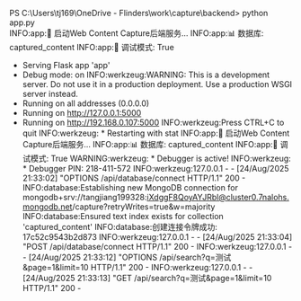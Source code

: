 PS C:\Users\tj169\OneDrive - Flinders\work\capture\backend> python app.py     
INFO:app:🚀 启动Web Content Capture后端服务...
INFO:app:📊 数据库: captured_content
INFO:app:🔧 调试模式: True
 * Serving Flask app 'app'
 * Debug mode: on
INFO:werkzeug:WARNING: This is a development server. Do not use it in a production deployment. Use a production WSGI server instead.
 * Running on all addresses (0.0.0.0)
 * Running on http://127.0.0.1:5000
 * Running on http://192.168.0.107:5000
INFO:werkzeug:Press CTRL+C to quit
INFO:werkzeug: * Restarting with stat
INFO:app:🚀 启动Web Content Capture后端服务...
INFO:app:📊 数据库: captured_content
INFO:app:🔧 调试模式: True
WARNING:werkzeug: * Debugger is active!
INFO:werkzeug: * Debugger PIN: 218-411-572
INFO:werkzeug:127.0.0.1 - - [24/Aug/2025 21:33:02] "OPTIONS /api/database/connect HTTP/1.1" 200 -
INFO:database:Establishing new MongoDB connection for mongodb+srv://tangjiang199328:iXdggF8QoyAYJRbl@cluster0.7nalohs.mongodb.net/capture?retryWrites=true&w=majority
INFO:database:Ensured text index exists for collection 'captured_content'
INFO:database:创建连接令牌成功: 17c52c9543b2d873
INFO:werkzeug:127.0.0.1 - - [24/Aug/2025 21:33:04] "POST /api/database/connect HTTP/1.1" 200 -
INFO:werkzeug:127.0.0.1 - - [24/Aug/2025 21:33:12] "OPTIONS /api/search?q=测试&page=1&limit=10 HTTP/1.1" 200 -
INFO:werkzeug:127.0.0.1 - - [24/Aug/2025 21:33:13] "GET /api/search?q=测试&page=1&limit=10 HTTP/1.1" 200 -